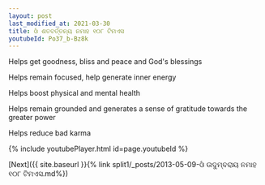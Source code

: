 ```yaml
---
layout: post
last_modified_at: 2021-03-30
title: ଓଁ ଶତବର୍ତ୍ତନ୍ୟ ନମାହ ୧୦୮ ଟିମଏସ
youtubeId: Po37_b-Bz8k
---
```

 
 
Helps get goodness, bliss and peace and God's blessings
 
Helps remain focused, help generate inner energy 
 
Helps boost physical and mental health 
 
Helps remain grounded and generates a sense of gratitude towards the greater power 
 
Helps reduce bad karma
 
 
 
 


{% include youtubePlayer.html id=page.youtubeId %}
 
[Next]({{ site.baseurl }}{% link  split1/_posts/2013-05-09-ଓଁ ଉଦୁମ୍ବରାୟ ନମାହ ୧୦୮ ଟିମଏସ.md%})
 
